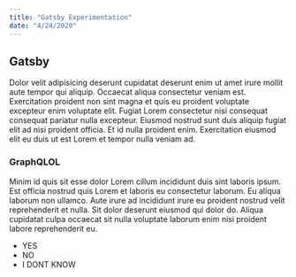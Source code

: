 ```yaml
---
title: "Gatsby Experimentation"
date: "4/24/2020"
---
```


## Gatsby

Dolor velit adipisicing deserunt cupidatat deserunt enim ut amet irure mollit aute tempor qui aliquip. Occaecat aliqua consectetur veniam est. Exercitation proident non sint magna et quis eu proident voluptate excepteur enim voluptate elit. Fugiat Lorem consectetur nisi consequat consequat pariatur nulla excepteur. Eiusmod nostrud sunt duis aliquip fugiat elit ad nisi proident officia. Et id nulla proident enim. Exercitation eiusmod elit eu duis ut est Lorem et tempor nulla veniam ad.

### GraphQLOL

Minim id quis sit esse dolor Lorem cillum incididunt duis sint laboris ipsum. Est officia nostrud quis Lorem et laboris eu consectetur laborum. Eu aliqua laborum non ullamco. Aute irure ad incididunt irure eu proident nostrud velit reprehenderit et nulla. Sit dolor deserunt eiusmod qui dolor do. Aliqua cupidatat culpa occaecat sit nulla voluptate laborum enim nisi proident labore reprehenderit eu.

- YES
- NO
- I DONT KNOW

